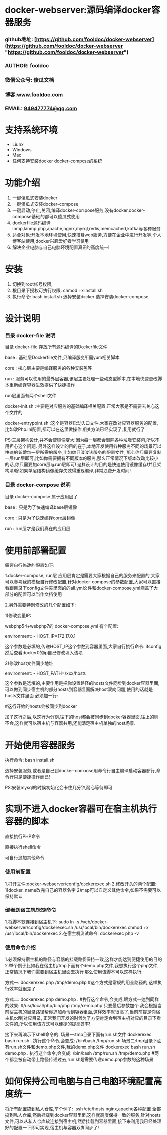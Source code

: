 # docker-webserver:源码编译docker容器服务
### github地址: [https://github.com/fooldoc/docker-webserver](https://github.com/fooldoc/docker-webserver "https://github.com/fooldoc/docker-webserver")
###  AUTHOR: fooldoc
###  微信公众号: 傻瓜文档
###  博客:www.fooldoc.com
###  EMAIL: 949477774@qq.com
支持系统环境
========
* Liunx
* Windows
* Mac
* 任何支持安装docker docker-compose的系统

功能介绍
========
1. 一键傻瓜式安装docker
2. 一键傻瓜式安装docker-compose
3. 一键启动,停止,关闭,编译docker-compose服务,没有docker,docker-compose基础的都可以傻瓜式使用
4. dockerfile源码编译lnmp,lanmp,php,apache,nginx,mysql,redis,memcached,kafka等各种服务
5. 适合对象:开发本地环境使用,快速搭建web服务,方便在企业中进行开发等,个人博客站使用,docker兴趣爱好者学习使用
6. 解决企业电脑与自己电脑环境配置真正的高度统一!


安装
========
1. 切换到root帐号权限,
2. 根目录下授权可执行权限:
chmod +x install.sh
3. 执行命令:
bash install.sh
选择安装docker
选择安装docker-compose 

设计说明
========

### 目录 docker-file 说明 ###

目录 docker-file 存放所有源码编译的Dockerfile文件

base : 基础层Dockerfile文件,只编译服务所需yum相关脚本

core : 核心层主要是编译服务的各种安装包等

run  : 服务可以使用的最外层容器,该层主要处理一些动态型脚本,在本地快速更改脚本重新编译容器生效提供了快捷操作

run层里面有两个shell文件

docker-init.sh :主要是对应服务的基础编译相关配置,正常大家是不需要去关心这个文件的

docker-entrypoint.sh :这个是容器启动入口文件,大家在改对应容器服务的配置,比如改Php.ini配置,都可以在这里做操作,相关方法已经实现了,复用就行了

PS:三层架构设计,并不会使镜像变大!因为每一层都会删除各种垃圾安装包,所以不用担心这个问题.
另外这样设计的目的在于,本地开发使用各种服务不同的场景可以快速的新增每一层所需的服务,比如你只改改该服务的配置文件,
那么你只需要复制一层run层即可,比如你需要拥有不同版本的服务,那么正常情况下版本改动比较小的话,你只需要加core层与run层即可!
这样设计的目的是快速使用镜像缓存!并且架构清晰!如果单层结构镜像缓存失效得重现编译,非常浪费开发时间!

### 目录 docker-compose 说明 ###

目录 docker-compose 属于应用层了

base : 只是为了快速编译base层镜像

core : 只是为了快速编译core层镜像

run  : run层才是我们真在的应用层

使用前部署配置
========

需要自行修改的配置如下:

1.docker-compose, run层 应用层肯定是需要大家根据自己的服务来配置的,大家可以参考我的模板自行修改配置,针对docker-compose的参数配置,大家可以直接看跟目录下config文件夹里面的的all.yml文件和docker-compose.yml涵盖了大部分的配置可以当作文档使用


2.另外需要特别修改的几个配置如下:

1)修改变量IP:

webphp54+webphp7的 docker-compose.yml
有个配置:

  environment:
    - HOST_IP=172.17.0.1


这个参数是必填的,传递HOST_IP这个参数到容器里面,大家自行执行命令:
ifconfig 
然后查看docker0的ip自己修改填入该项

2)修改host文件同步地址

environment:
    - HOST_PATH=/xxx/hosts


这个参数是选填的,主要作用是把你设置路径的hosts文件同步到docker容器里面,可以做到同步宿主机的部分hosts到容器里面解决host双向问题,使用的话就是hosts文件里面 必须加一行:

\#这行开始的hosts会被同步到docker

加了这行之后,以这行为分割,往下的host都会被同步到docker容器里面,往上的则不会,这样就可以宿主机与容器共用,还能满足宿主机单独的host场景.


开始使用容器服务
========

执行命令:
bash install.sh

选择安装服务,或者是自己到docker-compose用命令行自主编译启动容器都行,命令行只是便捷操作而已!

PS:安装mysql的时候初始化会卡住几分钟,耐心等待即可


实现不进入docker容器可在宿主机执行容器的脚本
========

直接执行PHP命令

直接执行shell命令

可自行追加其他命令

###  使用前配置 ### 
1.打开文件:docker-webserver/config/dockerexec.sh
2.修改开头的两个配置:
1)docker_name改完自己的容器名字
2)map可以自定义其他命令,如果不需要可以保持默认
###  部署到宿主机快捷命令 ### 
1.将脚本软连接到宿主机下:
sudo ln -s /web/docker-webserver/config/dockerexec.sh /usr/local/bin/dockerexec
chmod +x /usr/local/bin/dockerexec
2.在宿主机测试命令:
dockerexec php -v

###  使用命令介绍 ### 
1.必须保持宿主机的路径与容器的挂载路径保持一致,这样才能达到便捷使用的目的
2.举个例子比如我在宿主机/tmp下面有个demo.php文件,我想执行这个php文件,正常情况下我们需要到宿主机里面去执行,那么使用该脚本可以这样执行:

方式一:
dockerexec php /tmp/demo.php
\#这个方式是常规的用全路径的,这样执行效率就很差了

方式二:
dockerexec php demo.php .
\#执行这个命令,会变成,跟方式一达到同样的效果:
\#/usr/local/php/bin/php /tmp/demo.php
只要最后参数加个.我会根据当前宿主机的目录路径帮你追加命令到容器里面,这样效率就很高了,当前前提是你宿主机cd到对应目录,
正常我们开发的时候为了方便肯定会到宿主机对应的目录下看文件的,所以使用该方式可以便捷的提高效率!

接下来再演示下shell命令的:
场景一:tmp目录下面有run.sh文件
dockerexec bash run.sh  .
执行这个命令,会变成:
/bin/bash /tmp/run.sh
场景二:tmp目录下面有run.sh文件和demo.php文件,我的demo.php文件
dockerexec bash run.sh demo.php .
执行这个命令,会变成:
/bin/bash /tmp/run.sh /tmp/demo.php
\#两个都会被自动带上路径传递过去,run.sh是需要传递demo.php参数的这种场景


如何保持公司电脑与自己电脑环境配置高度统一
========

将所有配置搞到私人仓库,举个例子:
.ssh
/etc/hosts
nginx,apache各种配置
全部搞到私人仓库,然后挂载到docker容器里面,这样就高度保持一致的服务,针对hosts文件,可以从私人仓库软连接到宿主机,然后挂载到容器里面,接下来利用我已经处理好的配置一下即可实现,宿主机与容器双向同步了!



